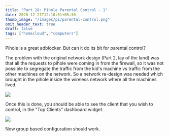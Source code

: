 ```yaml
---
title: "Part 18: Pihole Parental Control - 1"
date: 2020-12-21T12:10:51+05:30
thumb_image: "/images/pi/parental-control.png"
omit_header_text: true
draft: false
tags: ["homecloud", "computers"]
---
```


Pihole is a great adblocker. But can it do its bit for parental control?

The problem with the original network design (Part 2, lay of the land) was that all the requests to pihole were coming in from the firewall, so it was not possible to segregate the traffic from the kid's machine vs traffic from the other machines on the network. So a network re-design was needed which brought in the pihole inside the wireless network where all the machines lived. 

![](/images/pi/HomeCloud-v2.png)

Once this is done, you should be able to see the client that you wish to control, in the "Top Clients" dashboard widget. 

![](/images/pi/top-clients.png)

Now group based configuration should work.